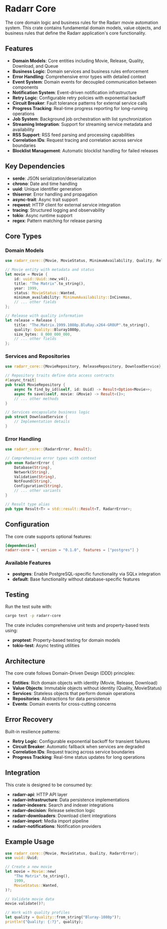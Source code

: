 # Radarr Core

The core domain logic and business rules for the Radarr movie automation system. This crate contains fundamental domain models, value objects, and business rules that define the Radarr application's core functionality.

## Features

- **Domain Models**: Core entities including Movie, Release, Quality, Download, and Queue
- **Business Logic**: Domain services and business rules enforcement
- **Error Handling**: Comprehensive error types with detailed context
- **Event System**: Domain events for decoupled communication between components  
- **Notification System**: Event-driven notification infrastructure
- **Retry Logic**: Configurable retry policies with exponential backoff
- **Circuit Breaker**: Fault tolerance patterns for external service calls
- **Progress Tracking**: Real-time progress reporting for long-running operations
- **Job System**: Background job orchestration with list synchronization
- **Streaming Integration**: Support for streaming service metadata and availability
- **RSS Support**: RSS feed parsing and processing capabilities
- **Correlation IDs**: Request tracing and correlation across service boundaries
- **Blocklist Management**: Automatic blocklist handling for failed releases

## Key Dependencies

- **serde**: JSON serialization/deserialization
- **chrono**: Date and time handling
- **uuid**: Unique identifier generation
- **thiserror**: Error handling and propagation
- **async-trait**: Async trait support
- **reqwest**: HTTP client for external service integration
- **tracing**: Structured logging and observability
- **tokio**: Async runtime support
- **regex**: Pattern matching for release parsing

## Core Types

### Domain Models

```rust
use radarr_core::{Movie, MovieStatus, MinimumAvailability, Quality, Release, Download};

// Movie entity with metadata and status
let movie = Movie {
    id: uuid::Uuid::new_v4(),
    title: "The Matrix".to_string(),
    year: 1999,
    status: MovieStatus::Wanted,
    minimum_availability: MinimumAvailability::InCinemas,
    // ... other fields
};

// Release with quality information
let release = Release {
    title: "The.Matrix.1999.1080p.BluRay.x264-GROUP".to_string(),
    quality: Quality::Bluray1080p,
    size_bytes: 8_000_000_000,
    // ... other fields
};
```

### Services and Repositories

```rust
use radarr_core::{MovieRepository, ReleaseRepository, DownloadService};

// Repository traits define data access contracts
#[async_trait]
pub trait MovieRepository {
    async fn find_by_id(&self, id: Uuid) -> Result<Option<Movie>>;
    async fn save(&self, movie: &Movie) -> Result<()>;
    // ... other methods
}

// Services encapsulate business logic
pub struct DownloadService {
    // Implementation details
}
```

### Error Handling

```rust
use radarr_core::{RadarrError, Result};

// Comprehensive error types with context
pub enum RadarrError {
    Database(String),
    Network(String),
    Validation(String),
    NotFound(String),
    Configuration(String),
    // ... other variants
}

// Result type alias
pub type Result<T> = std::result::Result<T, RadarrError>;
```

## Configuration

The core crate supports optional features:

```toml
[dependencies]
radarr-core = { version = "0.1.0", features = ["postgres"] }
```

### Available Features

- **postgres**: Enable PostgreSQL-specific functionality via SQLx integration
- **default**: Base functionality without database-specific features

## Testing

Run the test suite with:

```bash
cargo test -p radarr-core
```

The crate includes comprehensive unit tests and property-based tests using:

- **proptest**: Property-based testing for domain models
- **tokio-test**: Async testing utilities

## Architecture

The core crate follows Domain-Driven Design (DDD) principles:

- **Entities**: Rich domain objects with identity (Movie, Release, Download)
- **Value Objects**: Immutable objects without identity (Quality, MovieStatus)
- **Services**: Stateless objects that perform domain operations
- **Repositories**: Abstractions for data persistence
- **Events**: Domain events for cross-cutting concerns

## Error Recovery

Built-in resilience patterns:

- **Retry Logic**: Configurable exponential backoff for transient failures
- **Circuit Breaker**: Automatic fallback when services are degraded
- **Correlation IDs**: Request tracing across service boundaries
- **Progress Tracking**: Real-time status updates for long operations

## Integration

This crate is designed to be consumed by:

- **radarr-api**: HTTP API layer
- **radarr-infrastructure**: Data persistence implementations
- **radarr-indexers**: Search and indexer integrations
- **radarr-decision**: Release selection logic
- **radarr-downloaders**: Download client integrations
- **radarr-import**: Media import pipeline
- **radarr-notifications**: Notification providers

## Example Usage

```rust
use radarr_core::{Movie, MovieStatus, Quality, RadarrError};
use uuid::Uuid;

// Create a new movie
let movie = Movie::new(
    "The Matrix".to_string(),
    1999,
    MovieStatus::Wanted,
)?;

// Validate movie data
movie.validate()?;

// Work with quality profiles
let quality = Quality::from_string("Bluray-1080p")?;
println!("Quality: {:?}", quality);
```